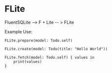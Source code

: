 # FLite

FluentSQLite --> F + Lite -- > FLite

Example Use:

```
FLite.prepare(model: Todo.self)
        
FLite.create(model: Todo(title: "Hello World"))

FLite.fetch(model: Todo.self) { values in
    print(values)
}
```
